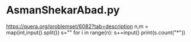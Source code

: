 # AsmanShekarAbad.py
https://quera.org/problemset/6082?tab=description
n,m = map(int,input().split())
s=""
for i in range(n):
  s+=input()
print(s.count("*"))
